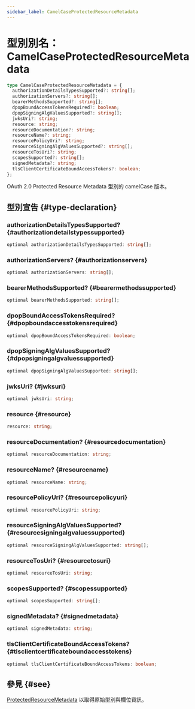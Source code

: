 ```yaml
---
sidebar_label: CamelCaseProtectedResourceMetadata
---
```


# 型別別名：CamelCaseProtectedResourceMetadata

```ts
type CamelCaseProtectedResourceMetadata = {
  authorizationDetailsTypesSupported?: string[];
  authorizationServers?: string[];
  bearerMethodsSupported?: string[];
  dpopBoundAccessTokensRequired?: boolean;
  dpopSigningAlgValuesSupported?: string[];
  jwksUri?: string;
  resource: string;
  resourceDocumentation?: string;
  resourceName?: string;
  resourcePolicyUri?: string;
  resourceSigningAlgValuesSupported?: string[];
  resourceTosUri?: string;
  scopesSupported?: string[];
  signedMetadata?: string;
  tlsClientCertificateBoundAccessTokens?: boolean;
};
```

OAuth 2.0 Protected Resource Metadata 型別的 camelCase 版本。

## 型別宣告 {#type-declaration}

### authorizationDetailsTypesSupported? {#authorizationdetailstypessupported}

```ts
optional authorizationDetailsTypesSupported: string[];
```

### authorizationServers? {#authorizationservers}

```ts
optional authorizationServers: string[];
```

### bearerMethodsSupported? {#bearermethodssupported}

```ts
optional bearerMethodsSupported: string[];
```

### dpopBoundAccessTokensRequired? {#dpopboundaccesstokensrequired}

```ts
optional dpopBoundAccessTokensRequired: boolean;
```

### dpopSigningAlgValuesSupported? {#dpopsigningalgvaluessupported}

```ts
optional dpopSigningAlgValuesSupported: string[];
```

### jwksUri? {#jwksuri}

```ts
optional jwksUri: string;
```

### resource {#resource}

```ts
resource: string;
```

### resourceDocumentation? {#resourcedocumentation}

```ts
optional resourceDocumentation: string;
```

### resourceName? {#resourcename}

```ts
optional resourceName: string;
```

### resourcePolicyUri? {#resourcepolicyuri}

```ts
optional resourcePolicyUri: string;
```

### resourceSigningAlgValuesSupported? {#resourcesigningalgvaluessupported}

```ts
optional resourceSigningAlgValuesSupported: string[];
```

### resourceTosUri? {#resourcetosuri}

```ts
optional resourceTosUri: string;
```

### scopesSupported? {#scopessupported}

```ts
optional scopesSupported: string[];
```

### signedMetadata? {#signedmetadata}

```ts
optional signedMetadata: string;
```

### tlsClientCertificateBoundAccessTokens? {#tlsclientcertificateboundaccesstokens}

```ts
optional tlsClientCertificateBoundAccessTokens: boolean;
```

## 參見 {#see}

[ProtectedResourceMetadata](/references/js/type-aliases/ProtectedResourceMetadata.md) 以取得原始型別與欄位資訊。